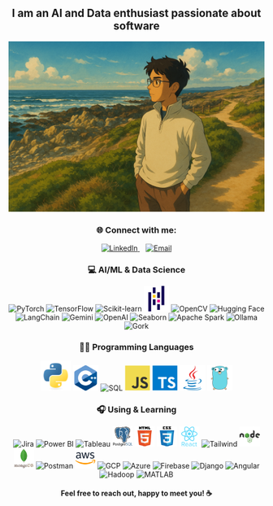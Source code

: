 <h2 align="center"> I am an AI and Data enthusiast passionate about software </h2>

![17 Mile Drive](17mileDrive_Ca.png)

<h3 align="center">🌐 Connect with me:</h3>

<p align="center">
  <a href="https://linkedin.com/in/ujjwalgupta-" target="_blank">
    <img src="https://upload.wikimedia.org/wikipedia/commons/thumb/8/81/LinkedIn_icon.svg/144px-LinkedIn_icon.svg.png?20210220164014" alt="LinkedIn" height="40" width="40"/>
  </a>
  &nbsp;&nbsp;
  <a href="mailto:ujjwal.gupta2000@gmail.com">
    <img src="https://upload.wikimedia.org/wikipedia/commons/thumb/7/7e/Gmail_icon_%282020%29.svg/1024px-Gmail_icon_%282020%29.svg.png?20221017173631" alt="Email " height="30" width="40"  />
  </a>
</p>

<h3 align="center">💻 AI/ML & Data Science </h3>

<p align="center">
  <img src="https://www.vectorlogo.zone/logos/pytorch/pytorch-icon.svg" width="50" height="50" alt="PyTorch"/>
  <img src="https://www.vectorlogo.zone/logos/tensorflow/tensorflow-icon.svg" width="50" height="50" alt="TensorFlow"/>
  <img src="https://upload.wikimedia.org/wikipedia/commons/0/05/Scikit_learn_logo_small.svg" width="50" height="50" alt="Scikit-learn"/>
  <img src="https://raw.githubusercontent.com/devicons/devicon/2ae2a900d2f041da66e950e4d48052658d850630/icons/pandas/pandas-original.svg" width="50" height="50" alt="Pandas"/>
  <img src="https://www.vectorlogo.zone/logos/opencv/opencv-icon.svg" width="50" height="50" alt="OpenCV"/>
  <img src="https://huggingface.co/front/assets/huggingface_logo-noborder.svg" width="50" height="50" alt="Hugging Face"/>
  <img src="https://cdn.brandfetch.io/idzf7Sjo28/w/400/h/400/theme/dark/icon.jpeg?c=1dxbfHSJFAPEGdCLU4o5B" width="50" height="50" alt="LangChain"/>
  <img src="https://registry.npmmirror.com/@lobehub/icons-static-png/latest/files/dark/gemini-color.png" width="50" height="50" alt="Gemini"/>
  <img src="https://uxwing.com/wp-content/themes/uxwing/download/brands-and-social-media/chatgpt-icon.png" width="50" height="50" alt="OpenAI"/>
  <img src="https://seaborn.pydata.org/_images/logo-mark-lightbg.svg" width="50" height="50" alt="Seaborn"/>
  <img src="https://cdn.worldvectorlogo.com/logos/apache-spark-5.svg" width="50" height="50" alt="Apache Spark"/>
  <img src="https://cdn.brandfetch.io/idrRDmZ2_F/w/180/h/180/theme/light/logo.png?c=1dxbfHSJFAPEGdCLU4o5B" width="50" height="50" alt="Ollama"/>
  <img src="https://uxwing.com/wp-content/themes/uxwing/download/brands-and-social-media/grok-icon.png" width="50" height="50" alt="Gork"/>
</p>

<h3 align="center">🧑‍💻 Programming Languages</h3>
<p align="center">
  <img src="https://raw.githubusercontent.com/devicons/devicon/master/icons/python/python-original.svg" width="60" height="60" alt="Python"/>
  <img src="https://raw.githubusercontent.com/devicons/devicon/master/icons/cplusplus/cplusplus-original.svg" width="50" height="50" alt="C++"/>
  <img src="https://symbols.getvecta.com/stencil_28/61_sql-database-generic.90b41636a8.svg" width="50" height="50" alt="SQL"/>
  <img src="https://raw.githubusercontent.com/devicons/devicon/master/icons/javascript/javascript-original.svg" width="50" height="50" alt="JavaScript"/>
  <img src="https://raw.githubusercontent.com/devicons/devicon/master/icons/typescript/typescript-original.svg" width="50" height="50" alt="TypeScript"/>
  <img src="https://raw.githubusercontent.com/devicons/devicon/master/icons/java/java-original.svg" width="50" height="50" alt="Java"/>  
  <img src="https://raw.githubusercontent.com/devicons/devicon/master/icons/go/go-original.svg" width="50" height="50" alt="GoLang"/>
</p>

<h3 align="center">🎧 Using & Learning </h3>
<p align="center">
  <img src="https://cdn.jsdelivr.net/gh/devicons/devicon/icons/jira/jira-original-wordmark.svg" width="40" height="40" alt="Jira"/>
  <img src="https://upload.wikimedia.org/wikipedia/commons/c/cf/New_Power_BI_Logo.svg" width="40" height="40" alt="Power BI"/>
  <img src="https://www.svgrepo.com/show/354428/tableau-icon.svg" width="40" height="40" alt="Tableau"/>
  <img src="https://raw.githubusercontent.com/devicons/devicon/master/icons/postgresql/postgresql-original-wordmark.svg" width="40" height="40" alt="PostgreSQL"/>
  <img src="https://raw.githubusercontent.com/devicons/devicon/master/icons/html5/html5-original-wordmark.svg" width="40" height="40" alt="HTML"/>
  <img src="https://raw.githubusercontent.com/devicons/devicon/master/icons/css3/css3-original-wordmark.svg" width="40" height="40" alt="CSS"/>
  <img src="https://raw.githubusercontent.com/devicons/devicon/master/icons/react/react-original-wordmark.svg" width="40" height="40" alt="React"/>
  <img src="https://www.vectorlogo.zone/logos/tailwindcss/tailwindcss-icon.svg" width="40" height="40" alt="Tailwind"/>
  <img src="https://raw.githubusercontent.com/devicons/devicon/master/icons/nodejs/nodejs-original-wordmark.svg" width="40" height="40" alt="Node.js"/>
  <img src="https://raw.githubusercontent.com/devicons/devicon/master/icons/mongodb/mongodb-original-wordmark.svg" width="40" height="40" alt="MongoDB"/>
  <img src="https://www.vectorlogo.zone/logos/getpostman/getpostman-icon.svg" width="40" height="40" alt="Postman"/>
  <img src="https://raw.githubusercontent.com/devicons/devicon/master/icons/amazonwebservices/amazonwebservices-original-wordmark.svg" width="40" height="40" alt="AWS"/>
  <img src="https://www.vectorlogo.zone/logos/google_cloud/google_cloud-icon.svg" width="40" height="40" alt="GCP"/>
  <img src="https://www.vectorlogo.zone/logos/microsoft_azure/microsoft_azure-icon.svg" width="40" height="40" alt="Azure"/>
  <img src="https://www.svgrepo.com/show/353735/firebase.svg" width="40" height="40" alt="Firebase"/>
  <img src="https://cdn.worldvectorlogo.com/logos/django.svg" width="40" height="40" alt="Django"/>
  <img src="https://angular.io/assets/images/logos/angular/angular.svg" width="40" height="40" alt="Angular"/>
  <img src="https://www.vectorlogo.zone/logos/apache_hadoop/apache_hadoop-icon.svg" width="40" height="40" alt="Hadoop"/>
  <img src="https://upload.wikimedia.org/wikipedia/commons/2/21/Matlab_Logo.png" width="40" height="40" alt="MATLAB"/>
</p>

<h4 align="center"> Feel free to reach out, happy to meet you!  ☕ </h4>
